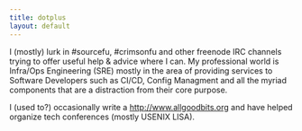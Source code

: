 ```yaml
---
title: dotplus
layout: default
---
```

I (mostly) lurk in #sourcefu, #crimsonfu and other freenode IRC channels trying to offer useful help & advice where I can.
My professional world is Infra/Ops Engineering (SRE) mostly in the area of providing services to Software Developers such as CI/CD, Config Managment and all the myriad components that are a distraction from their core purpose.

I (used to?) occasionally write a <http://www.allgoodbits.org> and have helped organize tech conferences (mostly USENIX LISA).

